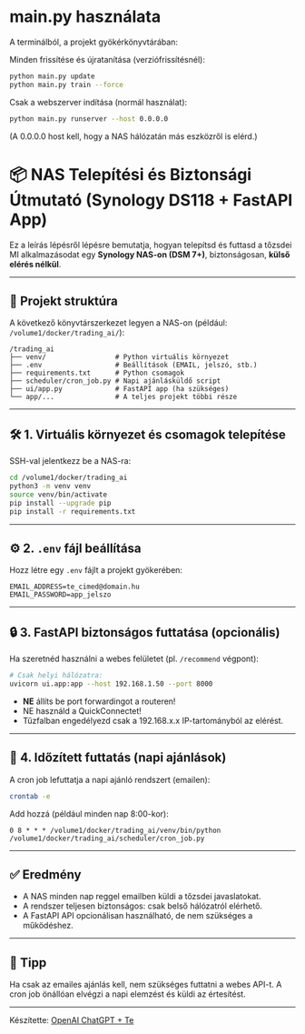 # main.py használata

A terminálból, a projekt gyökérkönyvtárában:

Minden frissítése és újratanítása (verziófrissítésnél):

```bash
python main.py update
python main.py train --force
```

Csak a webszerver indítása (normál használat):

```bash
python main.py runserver --host 0.0.0.0 
```
(A 0.0.0.0 host kell, hogy a NAS hálózatán más eszközről is elérd.)



# 📦 NAS Telepítési és Biztonsági Útmutató (Synology DS118 + FastAPI App)

Ez a leírás lépésről lépésre bemutatja, hogyan telepítsd és futtasd a tőzsdei MI alkalmazásodat egy **Synology NAS-on (DSM 7+)**, biztonságosan, **külső elérés nélkül**.

---

## 📁 Projekt struktúra
A következő könyvtárszerkezet legyen a NAS-on (például: `/volume1/docker/trading_ai/`):

```
/trading_ai
├── venv/                 # Python virtuális környezet
├── .env                  # Beállítások (EMAIL, jelszó, stb.)
├── requirements.txt      # Python csomagok
├── scheduler/cron_job.py # Napi ajánlásküldő script
├── ui/app.py             # FastAPI app (ha szükséges)
└── app/...               # A teljes projekt többi része
```

---

## 🛠️ 1. Virtuális környezet és csomagok telepítése

SSH-val jelentkezz be a NAS-ra:

```bash
cd /volume1/docker/trading_ai
python3 -m venv venv
source venv/bin/activate
pip install --upgrade pip
pip install -r requirements.txt
```

---

## ⚙️ 2. `.env` fájl beállítása

Hozz létre egy `.env` fájlt a projekt gyökerében:

```
EMAIL_ADDRESS=te_cimed@domain.hu
EMAIL_PASSWORD=app_jelszo
```

---

## 🔒 3. FastAPI biztonságos futtatása (opcionális)

Ha szeretnéd használni a webes felületet (pl. `/recommend` végpont):

```bash
# Csak helyi hálózatra:
uvicorn ui.app:app --host 192.168.1.50 --port 8000
```

- **NE** állíts be port forwardingot a routeren!
- NE használd a QuickConnectet!
- Tűzfalban engedélyezd csak a 192.168.x.x IP-tartományból az elérést.

---

## 📅 4. Időzített futtatás (napi ajánlások)

A cron job lefuttatja a napi ajánló rendszert (emailen):

```bash
crontab -e
```

Add hozzá (például minden nap 8:00-kor):

```
0 8 * * * /volume1/docker/trading_ai/venv/bin/python /volume1/docker/trading_ai/scheduler/cron_job.py
```

---

## ✅ Eredmény

- A NAS minden nap reggel emailben küldi a tőzsdei javaslatokat.
- A rendszer teljesen biztonságos: csak belső hálózatról elérhető.
- A FastAPI API opcionálisan használható, de nem szükséges a működéshez.

---

## 🧠 Tipp

Ha csak az emailes ajánlás kell, nem szükséges futtatni a webes API-t. A cron job önállóan elvégzi a napi elemzést és küldi az értesítést.

---

Készítette: [OpenAI ChatGPT + Te](https://chat.openai.com)